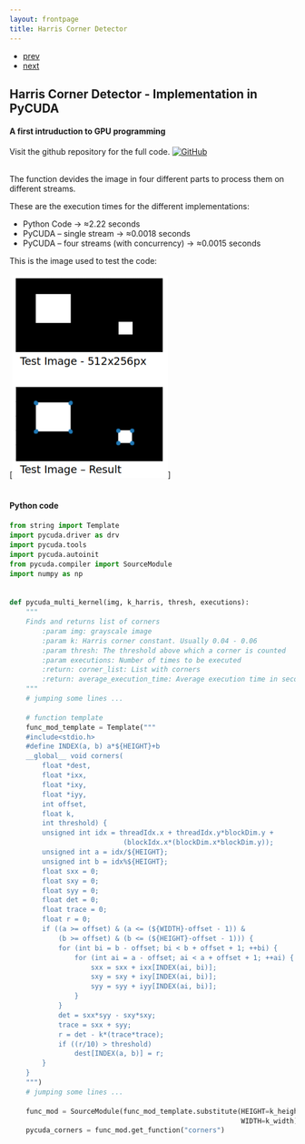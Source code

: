 ```yaml
---
layout: frontpage
title: Harris Corner Detector
---
```


<div class="navbar">
  <div class="navbar-inner">
      <ul class="nav">
          <li><a href="multilinear_interpolation_tensorflow.html">prev</a></li>
          <li><a href="multilinear_interpolation_tensorflow.html">next</a></li>
      </ul>
  </div>
</div>


## Harris Corner Detector - Implementation in PyCUDA

#### A first intruduction to GPU programming


Visit the github repository for the full code.
[![GitHub](../icons16/github-icon.png)](https://github.com/viclule/pycuda_harris_corner_detector)
<br/>
<br/>

The function devides the image in four different parts to process them on different streams.

These are the execution times for the different implementations:
- Python Code -> ≈2.22 seconds
- PyCUDA – single stream -> ≈0.0018 seconds
- PyCUDA – four streams (with concurrency) -> ≈0.0015 seconds

This is the image used to test the code:
<br/>
<br/>
[![Detector example](../../assets/repositories/harris_corner_detector.png)]
<br/>
<br/>

#### Python code

```python
from string import Template
import pycuda.driver as drv
import pycuda.tools
import pycuda.autoinit
from pycuda.compiler import SourceModule
import numpy as np


def pycuda_multi_kernel(img, k_harris, thresh, executions):
    """
    Finds and returns list of corners
        :param img: grayscale image
        :param k: Harris corner constant. Usually 0.04 - 0.06
        :param thresh: The threshold above which a corner is counted
        :param executions: Number of times to be executed
        :return: corner_list: List with corners
        :return: average_execution_time: Average execution time in seconds
    """
    # jumping some lines ...

    # function template
    func_mod_template = Template("""
    #include<stdio.h>
    #define INDEX(a, b) a*${HEIGHT}+b
    __global__ void corners(
        float *dest,
        float *ixx,
        float *ixy,
        float *iyy,
        int offset,
        float k,
        int threshold) {
        unsigned int idx = threadIdx.x + threadIdx.y*blockDim.y +
                            (blockIdx.x*(blockDim.x*blockDim.y));
        unsigned int a = idx/${HEIGHT};
        unsigned int b = idx%${HEIGHT};
        float sxx = 0;
        float sxy = 0;
        float syy = 0;
        float det = 0;
        float trace = 0;
        float r = 0;
        if ((a >= offset) & (a <= (${WIDTH}-offset - 1)) &
            (b >= offset) & (b <= (${HEIGHT}-offset - 1))) {
            for (int bi = b - offset; bi < b + offset + 1; ++bi) {
                for (int ai = a - offset; ai < a + offset + 1; ++ai) {
                    sxx = sxx + ixx[INDEX(ai, bi)];
                    sxy = sxy + ixy[INDEX(ai, bi)];
                    syy = syy + iyy[INDEX(ai, bi)];
                }
            }
            det = sxx*syy - sxy*sxy;
            trace = sxx + syy;
            r = det - k*(trace*trace);
            if ((r/10) > threshold)
                dest[INDEX(a, b)] = r;
        }
    }
    """)
    # jumping some lines ...

    func_mod = SourceModule(func_mod_template.substitute(HEIGHT=k_height,
                                                         WIDTH=k_width))
    pycuda_corners = func_mod.get_function("corners")
```